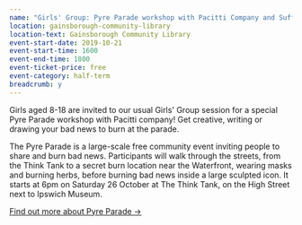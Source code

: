 ```yaml
---
name: "Girls' Group: Pyre Parade workshop with Pacitti Company and Suffolk Mind: for girls aged 8-18"
location: gainsborough-community-library
location-text: Gainsborough Community Library
event-start-date: 2019-10-21
event-start-time: 1600
event-end-time: 1800
event-ticket-price: free
event-category: half-term
breadcrumb: y
---
```


Girls aged 8-18 are invited to our usual Girls' Group session for a special Pyre Parade workshop with Pacitti company! Get creative, writing or drawing your bad news to burn at the parade.

The Pyre Parade is a large-scale free community event inviting people to share and burn bad news. Participants will walk through the streets, from the Think Tank to a secret burn location near the Waterfront, wearing masks and burning herbs, before burning bad news inside a large sculpted icon. It starts at 6pm on Saturday 26 October at The Think Tank, on the High Street next to Ipswich Museum.

[Find out more about Pyre Parade &rarr;](https://www.pacitticompany.com/think-tank-events/2019/pyre-parade)
